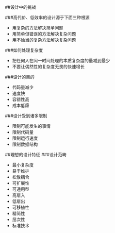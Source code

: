 ##设计中的挑战

###高代价、低效率的设计源于下面三种根源

- 用复杂的方法解决简单问题
- 用简单但错误的方法解决复杂问题
- 用不恰当的复杂方法解决复杂问题

###如何处理复杂度

- 把任何人在同一时间处理的本质复杂度的量减到最少
- 不要让偶然性的复杂度无畏的快速增长

###设计的目的
- 代码量减少
- 速度快
- 容错性高
- 成本低廉

###设计受到诸多限制
- 限制可能发生的事情
- 限制代码量
- 限制运行速度
- 限制数据结构

##理想的设计特征
###设计范畴
- 最小复杂度
- 易于维护
- 松散耦合
- 可扩展性
- 可通用型
- 高扇入
- 低扇出
- 可移植性
- 精简性
- 层次性
- 标准技术